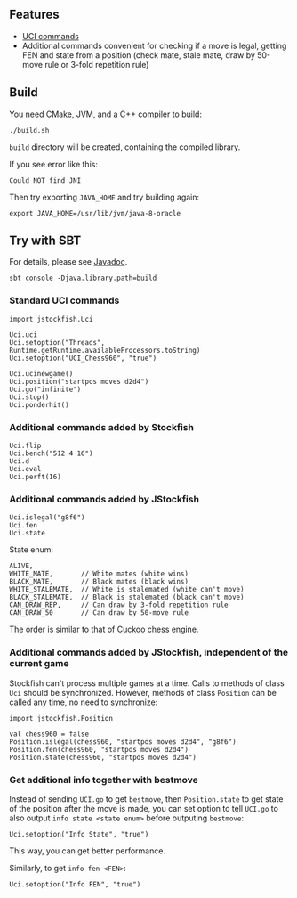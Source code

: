 ## Features

* [UCI commands](https://github.com/ngocdaothanh/JStockfish/blob/master/engine-interface.txt)
* Additional commands convenient for checking if a move is legal, getting FEN
  and state from a position (check mate, stale mate, draw by 50-move rule or
  3-fold repetition rule)

## Build

You need [CMake](http://www.cmake.org/), JVM, and a C++ compiler to build:

```
./build.sh
```

`build` directory will be created, containing the compiled library.

If you see error like this:

```
Could NOT find JNI
```

Then try exporting `JAVA_HOME` and try building again:

```
export JAVA_HOME=/usr/lib/jvm/java-8-oracle
```

## Try with SBT

For details, please see [Javadoc](http://ngocdaothanh.github.io/JStockfish/).

```
sbt console -Djava.library.path=build
```

### Standard UCI commands

```
import jstockfish.Uci

Uci.uci
Uci.setoption("Threads", Runtime.getRuntime.availableProcessors.toString)
Uci.setoption("UCI_Chess960", "true")

Uci.ucinewgame()
Uci.position("startpos moves d2d4")
Uci.go("infinite")
Uci.stop()
Uci.ponderhit()
```

### Additional commands added by Stockfish

```
Uci.flip
Uci.bench("512 4 16")
Uci.d
Uci.eval
Uci.perft(16)
```

### Additional commands added by JStockfish

```
Uci.islegal("g8f6")
Uci.fen
Uci.state
```

State enum:

```
ALIVE,
WHITE_MATE,       // White mates (white wins)
BLACK_MATE,       // Black mates (black wins)
WHITE_STALEMATE,  // White is stalemated (white can't move)
BLACK_STALEMATE,  // Black is stalemated (black can't move)
CAN_DRAW_REP,     // Can draw by 3-fold repetition rule
CAN_DRAW_50       // Can draw by 50-move rule
```

The order is similar to that of
[Cuckoo](https://code.google.com/p/cuckoochess/source/browse/trunk/CuckooChessEngine/src/chess/Game.java#134)
chess engine.

### Additional commands added by JStockfish, independent of the current game

Stockfish can't process multiple games at a time. Calls to methods of class
`Uci` should be synchronized. However, methods of class `Position` can be called
any time, no need to synchronize:

```
import jstockfish.Position

val chess960 = false
Position.islegal(chess960, "startpos moves d2d4", "g8f6")
Position.fen(chess960, "startpos moves d2d4")
Position.state(chess960, "startpos moves d2d4")
```

### Get additional info together with bestmove

Instead of sending `UCI.go` to get `bestmove`, then `Position.state` to get
state of the position after the move is made, you can set option to tell `UCI.go`
to also output `info state <state enum>` before outputing `bestmove`:

```
Uci.setoption("Info State", "true")
```

This way, you can get better performance.

Similarly, to get `info fen <FEN>`:

```
Uci.setoption("Info FEN", "true")
```
